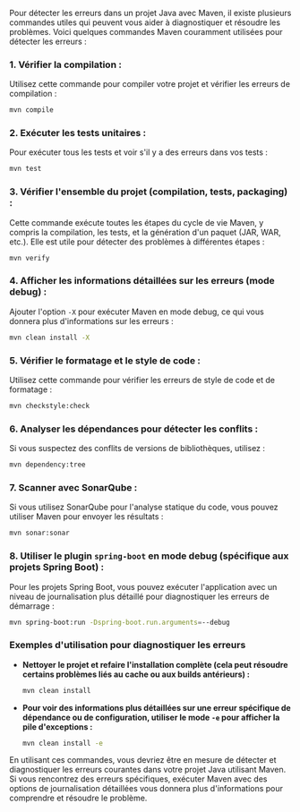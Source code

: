 Pour détecter les erreurs dans un projet Java avec Maven, il existe plusieurs commandes utiles qui peuvent vous aider à diagnostiquer et résoudre les problèmes. Voici quelques commandes Maven couramment utilisées pour détecter les erreurs :

### 1. **Vérifier la compilation :**
   Utilisez cette commande pour compiler votre projet et vérifier les erreurs de compilation :
   ```bash
   mvn compile
   ```

### 2. **Exécuter les tests unitaires :**
   Pour exécuter tous les tests et voir s'il y a des erreurs dans vos tests :
   ```bash
   mvn test
   ```

### 3. **Vérifier l'ensemble du projet (compilation, tests, packaging) :**
   Cette commande exécute toutes les étapes du cycle de vie Maven, y compris la compilation, les tests, et la génération d'un paquet (JAR, WAR, etc.). Elle est utile pour détecter des problèmes à différentes étapes :
   ```bash
   mvn verify
   ```

### 4. **Afficher les informations détaillées sur les erreurs (mode debug) :**
   Ajouter l'option `-X` pour exécuter Maven en mode debug, ce qui vous donnera plus d'informations sur les erreurs :
   ```bash
   mvn clean install -X
   ```

### 5. **Vérifier le formatage et le style de code :**
   Utilisez cette commande pour vérifier les erreurs de style de code et de formatage :
   ```bash
   mvn checkstyle:check
   ```

### 6. **Analyser les dépendances pour détecter les conflits :**
   Si vous suspectez des conflits de versions de bibliothèques, utilisez :
   ```bash
   mvn dependency:tree
   ```

### 7. **Scanner avec SonarQube :**
   Si vous utilisez SonarQube pour l'analyse statique du code, vous pouvez utiliser Maven pour envoyer les résultats :
   ```bash
   mvn sonar:sonar
   ```

### 8. **Utiliser le plugin `spring-boot` en mode debug (spécifique aux projets Spring Boot) :**
   Pour les projets Spring Boot, vous pouvez exécuter l'application avec un niveau de journalisation plus détaillé pour diagnostiquer les erreurs de démarrage :
   ```bash
   mvn spring-boot:run -Dspring-boot.run.arguments=--debug
   ```

### Exemples d'utilisation pour diagnostiquer les erreurs

- **Nettoyer le projet et refaire l'installation complète (cela peut résoudre certains problèmes liés au cache ou aux builds antérieurs) :**
   ```bash
   mvn clean install
   ```

- **Pour voir des informations plus détaillées sur une erreur spécifique de dépendance ou de configuration, utiliser le mode `-e` pour afficher la pile d'exceptions :**
   ```bash
   mvn clean install -e
   ```

En utilisant ces commandes, vous devriez être en mesure de détecter et diagnostiquer les erreurs courantes dans votre projet Java utilisant Maven. Si vous rencontrez des erreurs spécifiques, exécuter Maven avec des options de journalisation détaillées vous donnera plus d'informations pour comprendre et résoudre le problème.

